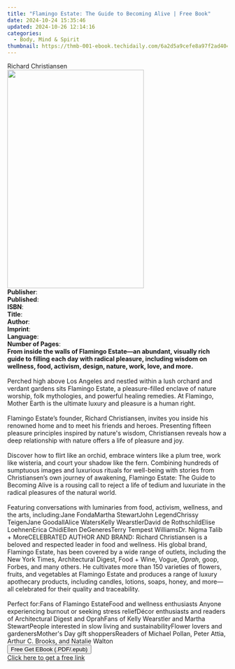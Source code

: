 ```yaml
---
title: "Flamingo Estate: The Guide to Becoming Alive | Free Book"
date: 2024-10-24 15:35:46
updated: 2024-10-26 12:14:16
categories:
  - Body, Mind & Spirit
thumbnail: https://thmb-001-ebook.techidaily.com/6a2d5a9cefe8a97f2ad40489c6dee15523ffd59e35f0ba61b1ea45137aae1913.jpg
---
```

<main id="book-container">
  <div class="flex flex-col">
    <div class="book-brief flex-1 py-6 px-4 sm:p-6 md:py-10 md:px-8">
      <!-- brief-->
      <div class="book-brief-main">Richard Christiansen</div>
    </div>
    <div
      class="book-meta-info flex-1 grid gap-4 col-start-1 col-end-3 row-start-1 sm:mb-6 sm:grid-cols-4 lg:gap-6 lg:col-start-2 lg:row-end-6 lg:row-span-6 lg:mb-0"
    >
      <div
        class="book-meta-info-left place-content-center mt-4 p-4 text-sm leading-6 col-start-2 col-span-2 dark:text-slate-400"
      >
        <img
          class="w-full h-500 object-cover rounded-lg sm:h-255 sm:col-span-2 lg:col-span-full"
          src="https://img-001-ebook.techidaily.com/c80fabe92b314778494ed03c82b2025a3d3c0912df3f071e4547c0151c0d8e83.jpg"
          alt=""
          width="312"
          height="500"
        />
      </div>
      <div
        class="book-meta-info-right mt-2 col-start-1 row-start-2 col-span-3 self-center"
      >
        <!-- meta data  -->
        <div class="flex flex-col px-4 md:px-8">
          <div class="flex-1">
            <strong>Publisher</strong>:<span class="px-2"></span>
          </div>
          <div class="flex-1">
            <strong>Published</strong>:<span class="px-2"></span>
          </div>
          <div class="flex-1">
            <strong>ISBN</strong>:<span class="px-2"></span>
          </div>
          <div class="flex-1">
            <strong>Title</strong>:<span class="px-2"></span>
          </div>
          <div class="flex-1">
            <strong>Author</strong>:<span class="px-2"></span>
          </div>
          <div class="flex-1">
            <strong>Imprint</strong>:<span class="px-2"></span>
          </div>
          <div class="flex-1">
            <strong>Language</strong>:<span class="px-2"></span>
          </div>
          <div class="flex-1">
            <strong>Number of Pages</strong>:<span class="px-2"></span>
          </div>
        </div>
      </div>
    </div>
    <div class="book-description flex-1 py-6 px-4 sm:p-6 md:py-10 md:px-8">
      <div class="book-description-main">
        <div accordion-content="" id="description">
          <b
            >From inside the walls of Flamingo Estate—an abundant, visually rich
            guide to filling each day with radical pleasure, including wisdom on
            wellness, food, activism, design, nature, work, love, and more.</b
          ><br /><br />Perched high above Los Angeles and nestled within a lush
          orchard and verdant gardens sits Flamingo Estate, a pleasure-filled
          enclave of nature worship, folk mythologies, and powerful healing
          remedies. At Flamingo, Mother Earth is the ultimate luxury and
          pleasure is a human right.<br /><br />Flamingo Estate’s founder,
          Richard Christiansen, invites you inside his renowned home and to meet
          his friends and heroes. Presenting fifteen pleasure principles
          inspired by nature's wisdom, Christiansen reveals how a deep
          relationship with nature offers a life of pleasure and joy.<br /><br />Discover
          how to flirt like an orchid, embrace winters like a plum tree, work
          like wisteria, and court your shadow like the fern. Combining hundreds
          of sumptuous images and luxurious rituals for well-being with stories
          from Christiansen’s own journey of awakening,&nbsp;Flamingo Estate:
          The Guide to Becoming Alive is a rousing call to reject a life of
          tedium and luxuriate in the radical pleasures of the natural
          world.&nbsp;<br /><br />Featuring conversations with luminaries from
          food, activism, wellness, and the arts, including:Jane FondaMartha
          StewartJohn LegendChrissy TeigenJane GoodallAlice WatersKelly
          WearstlerDavid de RothschildElise LoehnenErica ChidiEllen
          DeGeneresTerry Tempest WilliamsDr. Nigma Talib<br />+ MoreCELEBRATED
          AUTHOR AND BRAND:&nbsp;Richard Christiansen is a beloved and respected
          leader in food and wellness. His global brand, Flamingo Estate, has
          been covered by a wide range of outlets, including the New York Times,
          Architectural Digest, Food + Wine,&nbsp;Vogue, <i>Oprah</i>, goop,
          Forbes, and many others. He cultivates more than 150 varieties of
          flowers, fruits, and vegetables at Flamingo Estate and produces a
          range of luxury apothecary products, including candles, lotions,
          soaps, honey, and more—all celebrated for their quality and
          traceability.<br /><br />Perfect for:Fans of Flamingo EstateFood and
          wellness enthusiasts&nbsp;Anyone experiencing burnout or seeking
          stress reliefDécor enthusiasts and readers of Architectural Digest and
          OprahFans of Kelly Wearstler and Martha StewartPeople interested in
          slow living and sustainabilityFlower lovers and gardenersMother's Day
          gift shoppersReaders of&nbsp;Michael Pollan, Peter Attia, Arthur C.
          Brooks, and Natalie Walton
        </div>
        <div class="accordion-fader"></div>
      </div>
    </div>
    <div class="book-excerpts flex-1 py-6 px-4 sm:p-6 md:py-10 md:px-8"></div>
    <div
      class="book-about-author flex-1 py-6 px-4 sm:p-6 md:py-10 md:px-8"
    ></div>
    <div class="book-free-get flex-1 py-6 px-4 sm:p-6 md:py-10 md:px-8">
      <button
        id="btn-free-get"
        class="bg-blue-500 hover:bg-blue-700 text-white font-bold py-2 px-4 rounded"
      >
        Free Get EBook (.PDF/.epub)
      </button>
      <div id="countdown-display" class="px-2 text-lg mt-2"></div>
      <a
        id="free-link"
        class="hidden bg-blue-500 hover:bg-blue-700 text-white font-bold py-2 px-4 rounded"
        href="https://www.ebooks.com/en-us/book/211473257/flamingo-estate-the-guide-to-becoming-alive/richard-christiansen/"
        target="_blank"
        >Click here to get a free link</a
      >
    </div>
    <script>
      let countdownTime = 0;
      let countdownInterval = null;
      document
        .getElementById('btn-free-get')
        .addEventListener('click', startCountdown);
      function startCountdown() {
        countdownTime = new Date().getTime() + 60000 * 3;
        countdownInterval = setInterval(updateCountdown, 1000);
        document.getElementById('btn-free-get').disabled = true;
        document
          .getElementById('btn-free-get')
          .classList.add('bg-gray-500', 'cursor-not-allowed');
      }
      function updateCountdown() {
        let currentTime = new Date().getTime();
        let timeLeft = countdownTime - currentTime;
        let secondsLeft = Math.floor(timeLeft / 1000);
        document.getElementById('countdown-display').innerHTML =
          `Remaining time: ${secondsLeft} seconds.`;
        if (secondsLeft <= 0) {
          clearInterval(countdownInterval);
          document.getElementById('btn-free-get').classList.add('hidden');
          document.getElementById('free-link').classList.remove('hidden');
          document.getElementById('countdown-display').innerHTML = '';
        }
      }
    </script>
  </div>
</main>
